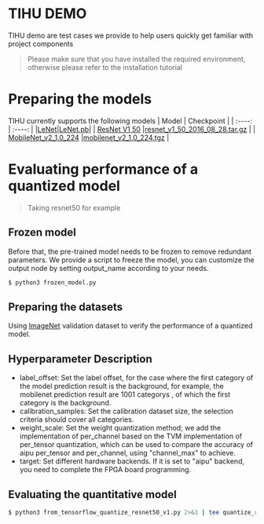 # TIHU DEMO
TIHU demo are test cases we provide to help users quickly get familiar with project components
> Please make sure that you have installed the required environment, otherwise please refer to the installation tutorial
# Preparing the models
TIHU currently supports the following models
| Model | Checkpoint | 
| :----: | :----:  |
|[LeNet](http://vision.stanford.edu/cs598_spring07/papers/Lecun98.pdf)|[LeNet.pb](https://pan.baidu.com/s/1Dk_cYJM5wt854xtb4K7Hdw?pwd=TIHU)|
| [ResNet V1 50](https://arxiv.org/abs/1512.03385) |[resnet_v1_50_2016_08_28.tar.gz](http://download.tensorflow.org/models/resnet_v1_50_2016_08_28.tar.gz) |
| [MobileNet_v2_1.0_224](https://arxiv.org/abs/1801.04381) |[mobilenet_v2_1.0_224.tgz](https://storage.googleapis.com/mobilenet_v2/checkpoints/mobilenet_v2_1.0_224.tgz) |
# Evaluating performance of a quantized model
> Taking resnet50 for example
## Frozen model
Before that, the pre-trained model needs to be frozen to remove redundant parameters. We provide a script to freeze the model, you can customize the output node by setting output_name according to your needs.
```bash
$ python3 frozen_model.py
```
## Preparing the datasets
Using [ImageNet](https://image-net.org/challenges/LSVRC/2012/) validation dataset to verify the performance of a quantized model.
## Hyperparameter Description
- label_offset: Set the label offset, for the case where the first category of the model prediction result is the background, for example, the mobilenet prediction result are 1001 categorys , of which the first category is the background.
- calibration_samples: Set the calibration dataset size, the selection criteria should cover all categories.
- weight_scale: Set the weight quantization method; we add the implementation of per_channel based on the TVM implementation of per_tensor quantization, which can be used to compare the accuracy of aipu per_tensor and per_channel, using "channel_max" to achieve.
- target: Set different hardware backends. If it is set to "aipu" backend, you need to complete the FPGA board programming.
## Evaluating the quantitative model
```bash
$ python3 from_tensorflow_quantize_resnet50_v1.py 2>&1 | tee quantize_resnet50_v1.log
```
